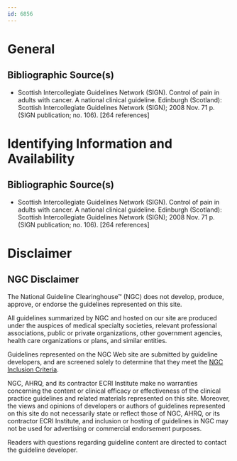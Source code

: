 ```yaml
---
id: 6856
---
```


# General

## Bibliographic Source(s)

- Scottish Intercollegiate Guidelines Network (SIGN). Control of pain in adults with cancer. A national clinical guideline. Edinburgh (Scotland): Scottish Intercollegiate Guidelines Network (SIGN); 2008 Nov. 71 p. (SIGN publication; no. 106). [264 references]

# Identifying Information and Availability

## Bibliographic Source(s)

- Scottish Intercollegiate Guidelines Network (SIGN). Control of pain in adults with cancer. A national clinical guideline. Edinburgh (Scotland): Scottish Intercollegiate Guidelines Network (SIGN); 2008 Nov. 71 p. (SIGN publication; no. 106). [264 references]

# Disclaimer

## NGC Disclaimer

The National Guideline Clearinghouse™ (NGC) does not develop, produce, approve, or endorse the guidelines represented on this site.

All guidelines summarized by NGC and hosted on our site are produced under the auspices of medical specialty societies, relevant professional associations, public or private organizations, other government agencies, health care organizations or plans, and similar entities.

Guidelines represented on the NGC Web site are submitted by guideline developers, and are screened solely to determine that they meet the [NGC Inclusion Criteria](/help-and-about/summaries/inclusion-criteria).

NGC, AHRQ, and its contractor ECRI Institute make no warranties concerning the content or clinical efficacy or effectiveness of the clinical practice guidelines and related materials represented on this site. Moreover, the views and opinions of developers or authors of guidelines represented on this site do not necessarily state or reflect those of NGC, AHRQ, or its contractor ECRI Institute, and inclusion or hosting of guidelines in NGC may not be used for advertising or commercial endorsement purposes.

Readers with questions regarding guideline content are directed to contact the guideline developer.

